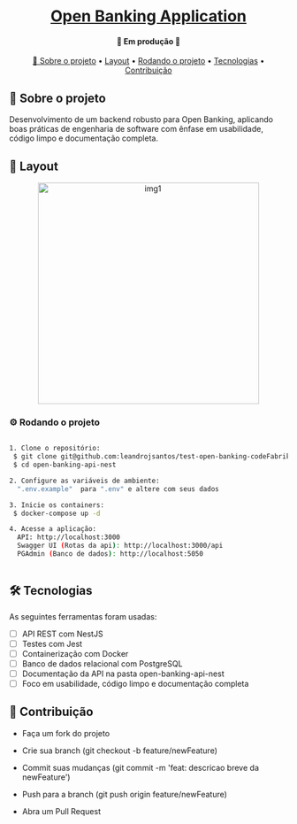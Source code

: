 <h1 align="center">
    <a href="#" alt=""> Open Banking Application </a>
</h1>

<h4 align="center">
	🚧 Em produção 🚧
</h4>

<p align="center" >
 <a href="#sobre-o-projeto"> 📌 Sobre o projeto</a> •
 <a href="#layout">Layout</a> • 
 <a href="#rodando-o-projeto">Rodando o projeto</a> •
 <a href="#tecnologias">Tecnologias</a> •
 <a href="#contribuição">Contribuição</a>
</p>

## 📂 Sobre o projeto
Desenvolvimento de um backend robusto para Open Banking, aplicando boas práticas de engenharia de software com ênfase em usabilidade, código limpo e documentação completa.


## 🎨 Layout

<p align="center" style="display: flex; align-items: flex-start; justify-content: center;">
  <img alt="img1" title="#img1" src="./open-banking-api-nest/src/common/image/" width="400px">
</p>


### ⚙️ Rodando o projeto
```bash

1. Clone o repositório:
 $ git clone git@github.com:leandrojsantos/test-open-banking-codeFabrik.git
 $ cd open-banking-api-nest

2. Configure as variáveis de ambiente:
  ".env.example"  para ".env" e altere com seus dados 

3. Inicie os containers:
 $ docker-compose up -d

4. Acesse a aplicação:
  API: http://localhost:3000
  Swagger UI (Rotas da api): http://localhost:3000/api
  PGAdmin (Banco de dados): http://localhost:5050
  

```

## 🛠️ Tecnologias
As seguintes ferramentas foram usadas:
- [ ] API REST com NestJS
- [ ] Testes com Jest
- [ ] Containerização com Docker
- [ ] Banco de dados relacional com PostgreSQL
- [ ] Documentação da API na pasta open-banking-api-nest
- [ ] Foco em usabilidade, código limpo e documentação completa

## 📜 Contribuição

  - Faça um fork do projeto

  - Crie sua branch (git checkout -b feature/newFeature)

  - Commit suas mudanças (git commit -m 'feat: descricao breve da newFeature')

  - Push para a branch (git push origin feature/newFeature)

  - Abra um Pull Request




